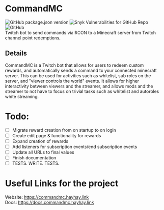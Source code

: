 # CommandMC
![GitHub package.json version](https://img.shields.io/github/package-json/v/hayhay404/commandmc?style=for-the-badge)
![Snyk Vulnerabilities for GitHub Repo](https://img.shields.io/snyk/vulnerabilities/github/hayhay404/commandmc?style=for-the-badge)
![GitHub](https://img.shields.io/github/license/hayhay404/commandmc?style=for-the-badge)
<br />
Twitch bot to send commands via RCON to a Minecraft server from Twitch channel point redemptions.

## Details
CommandMC is a Twitch bot that allows for users to redeem custom rewards, and automatically sends a command to your connected minecraft server. This can be used for activities such as whitelist, sub roles on the server, and "viewer controls the world" events. It allows for higher interactivity between viewers and the streamer, and allows mods and the streamer to not have to focus on trivial tasks such as whitelist and autoroles white streaming.

# Todo:
- [ ] Migrate reward creation from on startup to on login
- [ ] Create edit page & functionality for rewards
- [ ] Expand creation of rewards
- [ ] Add listeners for subscription events/end subscription events
- [ ] Update all URLs to final values
- [ ] Finish documentation
- [ ] TESTS. WRITE. TESTS.

# Useful Links for the project

Website: https://commandmc.hayhay.link
<br />
Docs: https://docs.commandmc.hayhay.link
